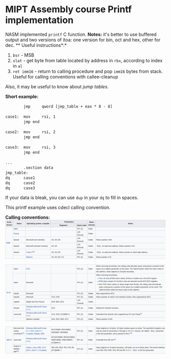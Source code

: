# MIPT Assembly course Printf implementation
NASM implemented `printf` C function.
**Notes:** it's better to use buffered output and two versions of itoa: one version for bin, oct and hex, other for dec.
**
Useful instructions*:*
1. `bsr` - MSB
2. `xlat` - get byte from table located by address in `rbx`, according to index in `al`
3. `ret imm16` - return to calling procedure and pop `imm16` bytes from stack. Useful for calling conventions with callee-cleanup

Also, it may be useful to know about *jump tables*.

**Short example:**
```
        jmp     qword [jmp_table + eax * 8 - 8]

case1:  mov     rsi, 1
        jmp end

case2:  mov     rsi, 2
        jmp end

case3:  mov     rsi, 3
        jmp end

...
        .section data
jmp_table:
dq      case1
dq      case2
dq      case3
``` 
If your data is bleak, you can use `dup` in your `dq` to fill in spaces.

This printf example uses cdecl calling convention.

**Calling conventions:**
![8086](/images/8086_conventions.png)

![IA-32](/images/IA32_conventions.png)

![x86-64](/images/x86-64_conventions.png)
